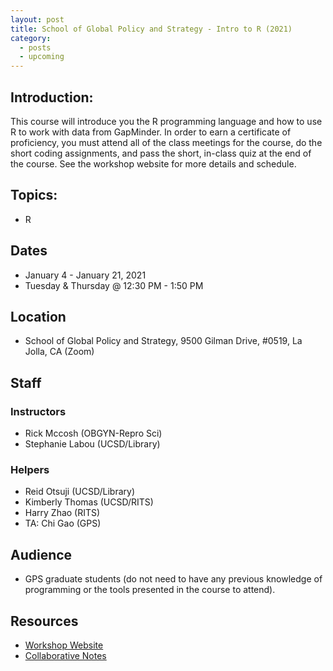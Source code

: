 ```yaml
---
layout: post
title: School of Global Policy and Strategy - Intro to R (2021)
category:
  - posts
  - upcoming
---
```


## Introduction:

This course will introduce you the R programming language and how to use R to work with data from GapMinder. In order to earn a certificate of proficiency, you must attend all of the class meetings for the course, do the short coding assignments, and pass the short, in-class quiz at the end of the course. See the workshop website for more details and schedule.


## Topics:

* R


## Dates

* January 4 - January 21, 2021
* Tuesday & Thursday @ 12:30 PM - 1:50 PM

## Location

* School of Global Policy and Strategy, 9500 Gilman Drive, #0519, La Jolla, CA (Zoom)


## Staff

### Instructors
* Rick Mccosh (OBGYN-Repro Sci)
* Stephanie Labou (UCSD/Library)

### Helpers
* Reid Otsuji (UCSD/Library)
* Kimberly Thomas (UCSD/RITS)
* Harry Zhao (RITS)
* TA: Chi Gao (GPS)


## Audience

* GPS graduate students (do not need to have any previous knowledge of programming or the tools presented in the course to attend).


## Resources

* [Workshop Website](https://ucsdlib.github.io/win2021-gps-r/)
* [Collaborative Notes](https://hackmd.io/3JeMSRvbRJ-ySHqvl_wS1A)
